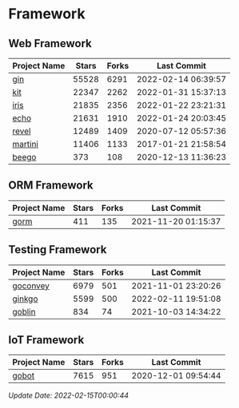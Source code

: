 # Framework

## Web Framework
| Project Name | Stars | Forks | Last Commit |
| ------------ | ----- | ----- | ----------- |
| [gin](https://github.com/gin-gonic/gin) | 55528 | 6291 | 2022-02-14 06:39:57 |
| [kit](https://github.com/go-kit/kit) | 22347 | 2262 | 2022-01-31 15:37:13 |
| [iris](https://github.com/kataras/iris) | 21835 | 2356 | 2022-01-22 23:21:31 |
| [echo](https://github.com/labstack/echo) | 21631 | 1910 | 2022-01-24 20:03:45 |
| [revel](https://github.com/revel/revel) | 12489 | 1409 | 2020-07-12 05:57:36 |
| [martini](https://github.com/go-martini/martini) | 11406 | 1133 | 2017-01-21 21:58:54 |
| [beego](https://github.com/astaxie/beego) | 373 | 108 | 2020-12-13 11:36:23 |

## ORM Framework
| Project Name | Stars | Forks | Last Commit |
| ------------ | ----- | ----- | ----------- |
| [gorm](https://github.com/jinzhu/gorm) | 411 | 135 | 2021-11-20 01:15:37 |

## Testing Framework
| Project Name | Stars | Forks | Last Commit |
| ------------ | ----- | ----- | ----------- |
| [goconvey](https://github.com/smartystreets/goconvey) | 6979 | 501 | 2021-11-01 23:20:26 |
| [ginkgo](https://github.com/onsi/ginkgo) | 5599 | 500 | 2022-02-11 19:51:08 |
| [goblin](https://github.com/franela/goblin) | 834 | 74 | 2021-10-03 14:34:22 |

## IoT Framework
| Project Name | Stars | Forks | Last Commit |
| ------------ | ----- | ----- | ----------- |
| [gobot](https://github.com/hybridgroup/gobot) | 7615 | 951 | 2020-12-01 09:54:44 |

*Update Date: 2022-02-15T00:00:44*
